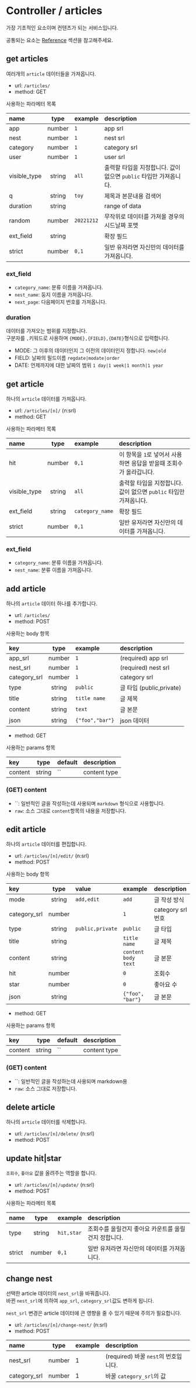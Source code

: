 # Controller / articles

가장 기초적인 요소이며 컨텐츠가 되는 서비스입니다.

공통되는 요소는 [Reference](https://github.com/redgoose-dev/goose-api/tree/master/controller#reference) 섹션을 참고해주세요.


## get articles

여러개의 `article` 데이터들을 가져옵니다.

- url: `/articles/`
- method: GET

사용하는 파라메터 목록

| name         |  type  | example    | description                               |
|:-------------|:------:|:-----------|:------------------------------------------|
| app          | number | `1`        | app srl                                   |
| nest         | number | `1`        | nest srl                                  |
| category     | number | `1`        | category srl                              |
| user         | number | `1`        | user srl                                  |
| visible_type | string | `all`      | 출력할 타입을 지정합니다. 값이 없으면 `public` 타입만 가져옵니다. |
| q            | string | `toy`      | 제목과 본문내용 검색어                              |
| duration     | string |            | range of data                             |
| random       | number | `20221212` | 무작위로 데이터를 가져올 경우의 시드날짜 포맷                 |
| ext_field    | string |            | 확장 필드                                     |
| strict       | number | `0,1`      | 일반 유저라면 자신만의 데이터를 가져옵니다.                  |

### ext_field
- `category_name`: 분류 이름을 가져옵니다.
- `nest_name`: 둥지 이름을 가져옵니다.
- `next_page`: 다음페이지 번호를 가져옵니다.

### duration
데이터를 가져오는 범위를 지정합니다.  
구분자를 `,`키워드로 사용하며 `{MODE},{FIELD},{DATE}`형식으로 입력합니다.

- MODE: 그 이후의 데이터인지 그 이전의 데이터인지 정합니다. `new|old`
- FIELD: 날짜의 필드이름 `regdate|modate|order`
- DATE: 언제까지에 대한 날짜의 범위 `1 day|1 week|1 month|1 year`


## get article

하나의 `article` 데이터를 가져옵니다.

- url: `/articles/[n]/` (n:srl)
- method: GET

사용하는 파라메터 목록

| name         |  type  | example          | description                               |
|:-------------|:------:|:-----------------|:------------------------------------------|
| hit          | number | `0,1`            | 이 항목을 `1`로 넣어서 사용하면 응답을 받을때 조회수가 올라갑니다.   |
| visible_type | string | `all`            | 출력할 타입을 지정합니다. 값이 없으면 `public` 타입만 가져옵니다. |
| ext_field    | string | `category_name`  | 확장 필드                                     |
| strict       | number | `0,1`            | 일반 유저라면 자신만의 데이터를 가져옵니다.                  |

### ext_field
- `category_name`: 분류 이름을 가져옵니다.
- `nest_name`: 분류 이름을 가져옵니다.


## add article

하나의 `article` 데이터 하나를 추가합니다.

- url: `/articles/`
- method: POST

사용하는 body 항목

| key          |  type  | example         | description           |
|:-------------|:------:|:----------------|:----------------------|
| app_srl      | number | `1`             | (required) app srl    |
| nest_srl     | number | `1`             | (required) nest srl   |
| category_srl | number | `1`             | category srl          |
| type         | string | `public`        | 글 타입 (public,private) |
| title        | string | `title name`    | 글 제목                  |
| content      | string | `text`          | 글 본문                  |
| json         | string | `{"foo","bar"}` | json 데이터              |

- method: GET

사용하는 params 항목

| key     |  type  | default | description  |
|:--------|:------:|:--------|:-------------|
| content | string | ``      | content type |

### (GET) content
- ``: 일반적인 글을 작성하는데 사용되며 `markdown` 형식으로 사용합니다.
- `raw`: 소스 그대로 `content`항목의 내용을 저장합니다.


## edit article

하나의 `article` 데이터를 편집합니다.

- url: `/articles/[n]/edit/` (n:srl)
- method: POST

사용하는 body 항목

| key          |  type  | value            | example             | description     |
|:-------------|:------:|:-----------------|:--------------------|:----------------|
| mode         | string | `add,edit`       | `add`               | 글 작성 방식         |
| category_srl | number |                  | `1`                 | category srl 번호 |
| type         | string | `public,private` | `public`            | 글 타입            |
| title        | string |                  | `title name`        | 글 제목            |
| content      | string |                  | `content body text` | 글 본문            |
| hit          | number |                  | `0`                 | 조회수             |
| star         | number |                  | `0`                 | 좋아요 수           |
| json         | string |                  | `{"foo", "bar"}`    | 글 본문            |

- method: GET

사용하는 params 항목

| key     |  type  | default | description  |
|:--------|:------:|:--------|:-------------|
| content | string | ``      | content type |

### (GET) content
- ``: 일반적인 글을 작성하는데 사용되며 markdown용
- `raw`: 소스 그대로 저장합니다.


## delete article

하나의 `article` 데이터를 삭제합니다.

- url: `/articles/[n]/delete/` (n:srl)
- method: POST


## update hit|star

`조회수`, `좋아요` 값을 올려주는 역할을 합니다.

- url: `/articles/[n]/update/` (n:srl)
- method: POST

사용하는 파라메터 목록

| name   |  type  | example    | description                   |
|:-------|:------:|:-----------|:------------------------------|
| type   | string | `hit,star` | 조회수를 올릴건지 좋아요 카운트를 올릴건지 정합니다. |
| strict | number | `0,1`      | 일반 유저라면 자신만의 데이터를 가져옵니다.      |


## change nest

선택한 article 데이터의 `nest_srl`을 바꿔줍니다.  
바뀐 `nest_srl`에 의하여 `app_srl`, `category_srl`값도 변하게 됩니다.

`nest_srl` 변경은 article 데이터에 큰 영향을 줄 수 있기 때문에 주의가 필요합니다.

- url: `/articles/[n]/change-nest/` (n:srl)
- method: POST

| name         |  type  | example | description                  |
|:-------------|:------:|:--------|:-----------------------------|
| nest_srl     | number | 1       | (required) 바꿀 `nest`의 번호입니다. |
| category_srl | number | 1       | 바꿀 `category_srl`의 값         |
